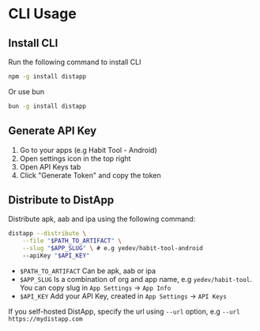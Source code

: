 # CLI Usage

## Install CLI

Run the following command to install CLI

```bash
npm -g install distapp
```

Or use bun

```bash
bun -g install distapp
```

## Generate API Key

1. Go to your apps (e.g Habit Tool - Android)
1. Open settings icon in the top right
1. Open API Keys tab
1. Click "Generate Token" and copy the token

## Distribute to DistApp

Distribute apk, aab and ipa using the following command:

```bash
distapp --distribute \
    --file "$PATH_TO_ARTIFACT" \
    --slug "$APP_SLUG" \ # e.g yedev/habit-tool-android
    --apiKey "$API_KEY"
```

- `$PATH_TO_ARTIFACT` Can be apk, aab or ipa
- `$APP_SLUG` Is a combination of org and app name, e.g `yedev/habit-tool`. You can copy slug in `App Settings` -> `App Info`
- `$API_KEY` Add your API Key, created in `App Settings` -> `API Keys`

If you self-hosted DistApp, specify the url using `--url` option, e.g `--url https://mydistapp.com`
